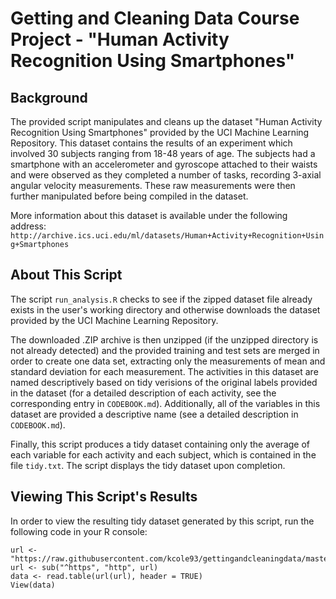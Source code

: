 # Getting and Cleaning Data Course Project - "Human Activity Recognition Using Smartphones"

## Background
The provided script manipulates and cleans up the dataset "Human Activity Recognition Using Smartphones" provided by the UCI Machine Learning Repository. This dataset contains the results of an experiment which involved 30 subjects ranging from 18-48 years of age. The subjects had a smartphone with an accelerometer and gyroscope attached to their waists and were observed as they completed a number of tasks, recording 3-axial angular velocity measurements. These raw measurements were then further manipulated before being compiled in the dataset.

More information about this dataset is available under the following address:
`http://archive.ics.uci.edu/ml/datasets/Human+Activity+Recognition+Using+Smartphones`

## About This Script

The script `run_analysis.R` checks to see if the zipped dataset file already exists in the user's working directory and otherwise downloads the dataset provided by the UCI Machine Learning Repository.

The downloaded .ZIP archive is then unzipped (if the unzipped directory is not already detected) and the provided training and test sets are merged in order to create one data set, extracting only the measurements of mean and standard deviation for each measurement. The activities in this dataset are named descriptively based on tidy verisions of the original labels provided in the dataset (for a detailed description of each activity, see the corresponding entry in `CODEBOOK.md`). Additionally, all of the variables in this dataset are provided a descriptive name (see a detailed description in `CODEBOOK.md`).

Finally, this script produces a tidy dataset containing only the average of each variable for each activity and each subject, which is contained in the file `tidy.txt`. The script displays the tidy dataset upon completion.

## Viewing This Script's Results

In order to view the resulting tidy dataset generated by this script, run the following code in your R console:

```
url <- "https://raw.githubusercontent.com/kcole93/gettingandcleaningdata/master/tidy.txt"
url <- sub("^https", "http", url)
data <- read.table(url(url), header = TRUE)
View(data)
```